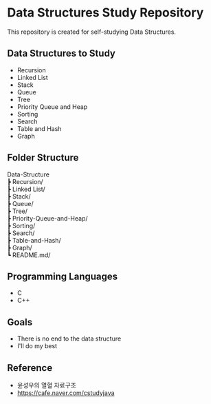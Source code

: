# Data Structures Study Repository

This repository is created for self-studying Data Structures.

## Data Structures to Study

- Recursion
- Linked List
- Stack
- Queue
- Tree
- Priority Queue and Heap
- Sorting
- Search
- Table and Hash
- Graph

## Folder Structure

Data-Structure <br>
┣ Recursion/ <br>
┣ Linked List/ <br>
┣ Stack/ <br>
┣ Queue/ <br>
┣ Tree/ <br>
┣ Priority-Queue-and-Heap/ <br>
┣ Sorting/ <br>
┣ Search/ <br>
┣ Table-and-Hash/ <br>
┣ Graph/ <br>
┗ README.md/ <br>

## Programming Languages

- C
- C++

## Goals

- There is no end to the data structure
- I'll do my best

## Reference

- 윤성우의 열혈 자료구조
- https://cafe.naver.com/cstudyjava

